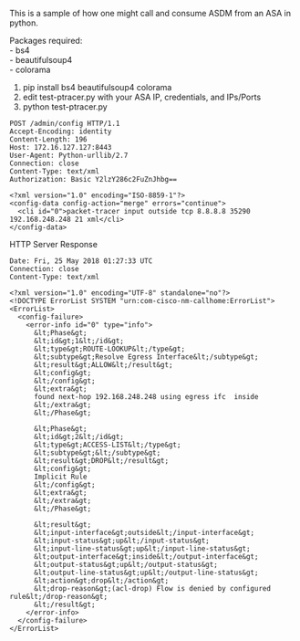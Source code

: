 
This is a sample of how one might call and consume ASDM from an ASA in python.  

Packages required:  
          - bs4  
          - beautifulsoup4  
          - colorama  
          
1. pip install bs4 beautifulsoup4 colorama
2. edit test-ptracer.py with your ASA IP, credentials, and IPs/Ports
3. python test-ptracer.py


```
POST /admin/config HTTP/1.1
Accept-Encoding: identity
Content-Length: 196
Host: 172.16.127.127:8443
User-Agent: Python-urllib/2.7
Connection: close
Content-Type: text/xml
Authorization: Basic Y2lzY286c2FuZnJhbg==
   
<?xml version="1.0" encoding="ISO-8859-1"?>
<config-data config-action="merge" errors="continue">
  <cli id="0">packet-tracer input outside tcp 8.8.8.8 35290 192.168.248.248 21 xml</cli>
</config-data>
```

HTTP Server Response
```
Date: Fri, 25 May 2018 01:27:33 UTC
Connection: close
Content-Type: text/xml  

<?xml version="1.0" encoding="UTF-8" standalone="no"?>
<!DOCTYPE ErrorList SYSTEM "urn:com-cisco-nm-callhome:ErrorList">
<ErrorList>
  <config-failure>
    <error-info id="0" type="info">
      &lt;Phase&gt;
      &lt;id&gt;1&lt;/id&gt;
      &lt;type&gt;ROUTE-LOOKUP&lt;/type&gt;
      &lt;subtype&gt;Resolve Egress Interface&lt;/subtype&gt;
      &lt;result&gt;ALLOW&lt;/result&gt;
      &lt;config&gt;
      &lt;/config&gt;
      &lt;extra&gt;
      found next-hop 192.168.248.248 using egress ifc  inside
      &lt;/extra&gt;
      &lt;/Phase&gt;
      
      &lt;Phase&gt;
      &lt;id&gt;2&lt;/id&gt;
      &lt;type&gt;ACCESS-LIST&lt;/type&gt;
      &lt;subtype&gt;&lt;/subtype&gt;
      &lt;result&gt;DROP&lt;/result&gt;
      &lt;config&gt;
      Implicit Rule
      &lt;/config&gt;
      &lt;extra&gt;
      &lt;/extra&gt;
      &lt;/Phase&gt;
         
      &lt;result&gt;
      &lt;input-interface&gt;outside&lt;/input-interface&gt;
      &lt;input-status&gt;up&lt;/input-status&gt;
      &lt;input-line-status&gt;up&lt;/input-line-status&gt;
      &lt;output-interface&gt;inside&lt;/output-interface&gt;
      &lt;output-status&gt;up&lt;/output-status&gt;
      &lt;output-line-status&gt;up&lt;/output-line-status&gt;
      &lt;action&gt;drop&lt;/action&gt;
      &lt;drop-reason&gt;(acl-drop) Flow is denied by configured rule&lt;/drop-reason&gt;
      &lt;/result&gt;
    </error-info>
  </config-failure>
</ErrorList>
```